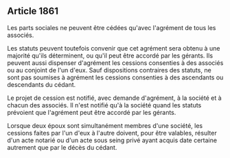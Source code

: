 Article 1861
----
Les parts sociales ne peuvent être cédées qu'avec l'agrément de tous les
associés.

Les statuts peuvent toutefois convenir que cet agrément sera obtenu à une
majorité qu'ils déterminent, ou qu'il peut être accordé par les gérants. Ils
peuvent aussi dispenser d'agrément les cessions consenties à des associés ou au
conjoint de l'un d'eux. Sauf dispositions contraires des statuts, ne sont pas
soumises à agrément les cessions consenties à des ascendants ou descendants du
cédant.

Le projet de cession est notifié, avec demande d'agrément, à la société et à
chacun des associés. Il n'est notifié qu'à la société quand les statuts
prévoient que l'agrément peut être accordé par les gérants.

Lorsque deux époux sont simultanément membres d'une société, les cessions faites
par l'un d'eux à l'autre doivent, pour être valables, résulter d'un acte notarié
ou d'un acte sous seing privé ayant acquis date certaine autrement que par le
décès du cédant.
